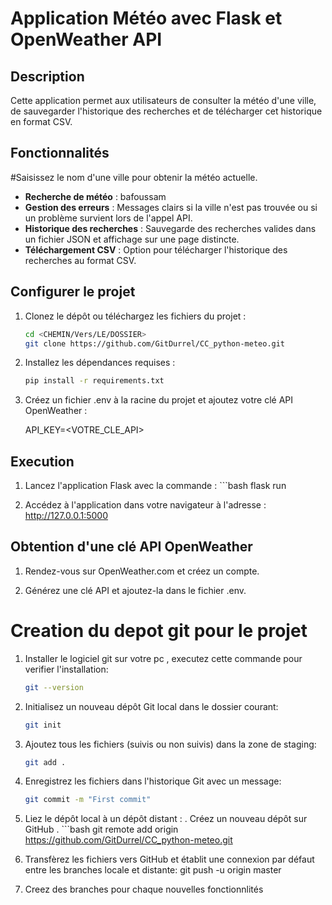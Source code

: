 # Application Météo avec Flask et OpenWeather API

## Description
Cette application permet aux utilisateurs de consulter la météo d'une ville, de sauvegarder l'historique des recherches et de télécharger cet historique en format CSV.

## Fonctionnalités
#Saisissez le nom d'une ville pour obtenir la météo actuelle.
- **Recherche de météo** : bafoussam
- **Gestion des erreurs** : Messages clairs si la ville n'est pas trouvée ou si un problème survient lors de l'appel API.
- **Historique des recherches** : Sauvegarde des recherches valides dans un fichier JSON et affichage sur une page distincte.
- **Téléchargement CSV** : Option pour télécharger l'historique des recherches au format CSV.

## Configurer le projet
1. Clonez le dépôt ou téléchargez les fichiers du projet :
    ```bash
    cd <CHEMIN/Vers/LE/DOSSIER>
    git clone https://github.com/GitDurrel/CC_python-meteo.git

2. Installez les dépendances requises :
    ```bash
    pip install -r requirements.txt

3. Créez un fichier .env à la racine du projet et ajoutez votre clé API OpenWeather :
    
    API_KEY=<VOTRE_CLE_API>

## Execution
1. Lancez l'application Flask avec la commande :
        ```bash
        flask run 

2. Accédez à l'application dans votre navigateur à l'adresse : http://127.0.0.1:5000

## Obtention d'une clé API OpenWeather
1. Rendez-vous sur OpenWeather.com et créez un compte.

2. Générez une clé API et ajoutez-la dans le fichier .env.

# Creation du depot git pour le projet
1. Installer le logiciel git sur votre pc , executez cette commande pour verifier l'installation:
    ```bash
    git --version

2. Initialisez un nouveau dépôt Git local dans le dossier courant:
    ```bash
    git init

3. Ajoutez tous les fichiers (suivis ou non suivis) dans la zone de staging:
    ```bash
    git add .

4. Enregistrez les fichiers dans l'historique Git avec un message:
    ```bash
    git commit -m "First commit"

5. Liez le dépôt local à un dépôt distant :
    . Créez un nouveau dépôt sur GitHub 
    .        ```bash
            git remote add origin https://github.com/GitDurrel/CC_python-meteo.git

6. Transfèrez les fichiers vers GitHub et établit une connexion par défaut entre les branches locale et distante:
    git push -u origin master

7. Creez des branches pour chaque nouvelles fonctionnlités 




